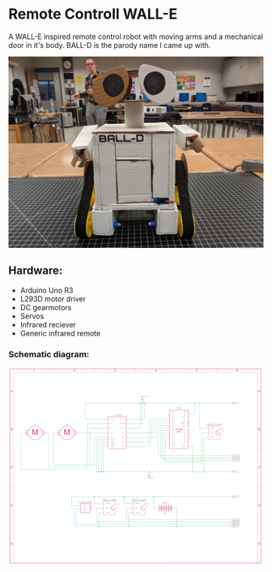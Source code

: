 # Remote Controll WALL-E

A WALL-E inspired remote control robot with moving arms and a mechanical door in it's body.
BALL-D is the parody name I came up with. 

<img src="Images/WALLE2.jpg" width=800> 

## Hardware:
- Arduino Uno R3
- L293D motor driver
- DC gearmotors
- Servos
- Infrared reciever
- Generic infrared remote


### Schematic diagram:

<img src="Images/Schematic.png" width=800>
